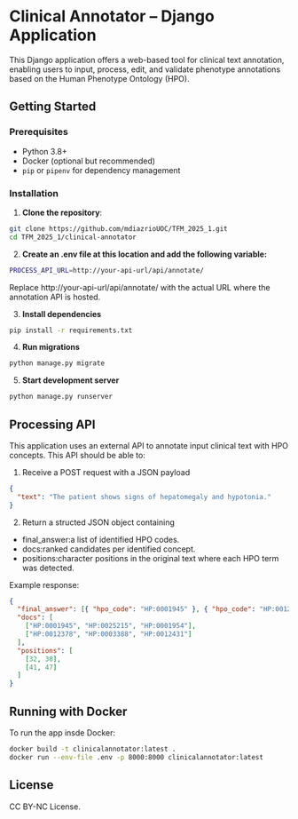 # Clinical Annotator – Django Application

This Django application offers a web-based tool for clinical text annotation, enabling users to input, process, edit, and validate phenotype annotations based on the Human Phenotype Ontology (HPO).

## Getting Started

### Prerequisites

- Python 3.8+
- Docker (optional but recommended)
- `pip` or `pipenv` for dependency management

### Installation

1. **Clone the repository**:

```bash
git clone https://github.com/mdiazrioUOC/TFM_2025_1.git
cd TFM_2025_1/clinical-annotator
```

2. **Create an .env file at this location and add the following variable:**

```bash
PROCESS_API_URL=http://your-api-url/api/annotate/
```

Replace http://your-api-url/api/annotate/ with the actual URL where the annotation API is hosted.

3. **Install dependencies**

```bash
pip install -r requirements.txt
```

4. **Run migrations**

```bash
python manage.py migrate
```

5. **Start development server**

```bash
python manage.py runserver
```

## Processing API

This application uses an external API to annotate input clinical text with HPO concepts.
This API should be able to:

1. Receive a POST request with a JSON payload

```json
{
  "text": "The patient shows signs of hepatomegaly and hypotonia."
}
```

2. Return a structed JSON object containing

- final_answer:a list of identified HPO codes.
- docs:ranked candidates per identified concept.
- positions:character positions in the original text where each HPO term was detected.

Example response:

```json
{
  "final_answer": [{ "hpo_code": "HP:0001945" }, { "hpo_code": "HP:0012378" }],
  "docs": [
    ["HP:0001945", "HP:0025215", "HP:0001954"],
    ["HP:0012378", "HP:0003388", "HP:0012431"]
  ],
  "positions": [
    [32, 38],
    [41, 47]
  ]
}
```

## Running with Docker

To run the app insde Docker:

```bash
docker build -t clinicalannotator:latest .
docker run --env-file .env -p 8000:8000 clinicalannotator:latest
```

## License

CC BY-NC License.
